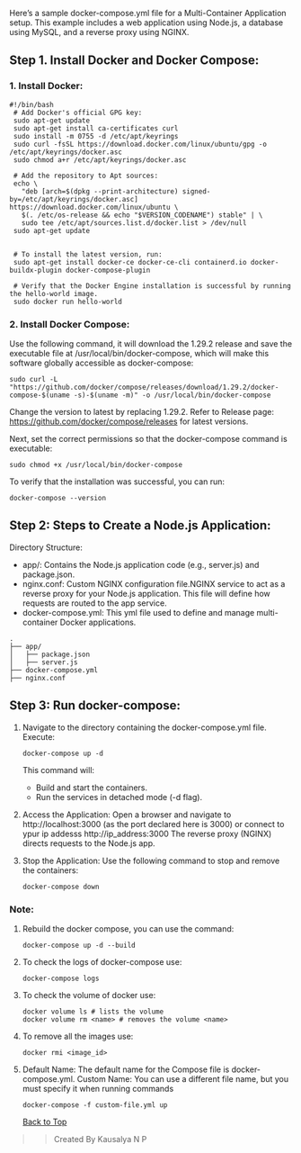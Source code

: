 Here’s a sample docker-compose.yml file for a Multi-Container Application setup. This example includes a web application using Node.js, a database using MySQL, and a reverse proxy using NGINX.
<a name="top"></a>
## Step 1. Install Docker and Docker Compose:
### 1. Install Docker:
   ```
   #!/bin/bash
    # Add Docker's official GPG key:
    sudo apt-get update
    sudo apt-get install ca-certificates curl
    sudo install -m 0755 -d /etc/apt/keyrings
    sudo curl -fsSL https://download.docker.com/linux/ubuntu/gpg -o /etc/apt/keyrings/docker.asc
    sudo chmod a+r /etc/apt/keyrings/docker.asc

    # Add the repository to Apt sources:
    echo \
      "deb [arch=$(dpkg --print-architecture) signed-by=/etc/apt/keyrings/docker.asc] https://download.docker.com/linux/ubuntu \
      $(. /etc/os-release && echo "$VERSION_CODENAME") stable" | \
      sudo tee /etc/apt/sources.list.d/docker.list > /dev/null
    sudo apt-get update


    # To install the latest version, run:
    sudo apt-get install docker-ce docker-ce-cli containerd.io docker-buildx-plugin docker-compose-plugin

    # Verify that the Docker Engine installation is successful by running the hello-world image.
    sudo docker run hello-world
   ```
### 2. Install Docker Compose:

Use the following command, it will download the 1.29.2 release and save the executable file at /usr/local/bin/docker-compose, which will make this software globally accessible as docker-compose:
```
sudo curl -L "https://github.com/docker/compose/releases/download/1.29.2/docker-compose-$(uname -s)-$(uname -m)" -o /usr/local/bin/docker-compose
```
Change the version to latest by replacing 1.29.2. Refer to Release page: https://github.com/docker/compose/releases for latest versions.

Next, set the correct permissions so that the docker-compose command is executable:
```
sudo chmod +x /usr/local/bin/docker-compose
```

To verify that the installation was successful, you can run:
```
docker-compose --version
```

## Step 2:   Steps to Create a Node.js Application:

Directory Structure:

- app/: Contains the Node.js application code (e.g., server.js)  and package.json.
- nginx.conf: Custom NGINX configuration file.NGINX service to act as a reverse proxy for your Node.js application. This file will define how requests are routed to the app service.
- docker-compose.yml: This yml file used to define and manage multi-container Docker applications.

 ```
.
├── app/
│   ├── package.json
│   ├── server.js
├── docker-compose.yml
├── nginx.conf
```
## Step 3: Run docker-compose:

1. Navigate to the directory containing the docker-compose.yml file. Execute:
    ```
    docker-compose up -d
    ```
    This command will:
      - Build and start the containers.
      - Run the services in detached mode (-d flag).

2. Access the Application:
    Open a browser and navigate to http://localhost:3000 (as the port declared here is 3000) or  connect to ypur ip addesss http://ip_address:3000 The reverse proxy (NGINX) directs requests to the Node.js app.
  
3. Stop the Application:
    Use the following command to stop and remove the containers:
    ```
    docker-compose down
    ```

### Note:
1. Rebuild the docker compose, you can use the command:
   ```
   docker-compose up -d --build
   ```
2. To check the logs of docker-compose use:
   ```
   docker-compose logs
   ```
3. To check the volume of docker use:
   ```
   docker volume ls # lists the volume
   docker volume rm <name> # removes the volume <name>
   ```
4. To remove all the images use:
   ```
   docker rmi <image_id>
   ```
5. Default Name: The default name for the Compose file is docker-compose.yml. Custom Name: You can use a different file name, but you must specify it when running commands
   ```
   docker-compose -f custom-file.yml up
   ```
   [Back to Top](#top)

>> Created By Kausalya N P
